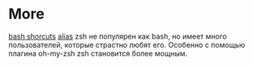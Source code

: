 # More
[bash shorcuts](https://gist.github.com/tuxfight3r/60051ac67c5f0445efee)
[alias](https://shapeshed.com/unix-alias/)
zsh не популярен как bash, но имеет много пользователей, которые страстно любят его. Особенно с помощью плагина oh-my-zsh zsh становится более мощным.
